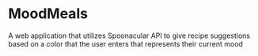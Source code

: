 # MoodMeals
A web application that utilizes Spoonacular API to give recipe suggestions based on a color that the user enters that represents their current mood
